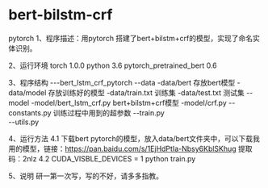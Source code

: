 # bert-bilstm-crf
pytorch
1、程序描述：用pytorch 搭建了bert+bilstm+crf的模型，实现了命名实体识别。

2、运行环境
   torch 1.0.0
   python 3.6
   pytorch_pretrained_bert 0.6
   
3、程序结构
   ---bert_lstm_crf_pytorch
      --data
        -data/bert   存放bert模型
        -data/model  存放训练好的模型
        -data/train.txt   训练集
        -data/test.txt    测试集
      --model
         -model/bert_lstm_crf.py   bert+bilstm+crf模型
         -model/crf.py
      --constants.py   训练过程中用到的超参数
      --train.py      
      --utils.py
 
 4、运行方法
   4.1 下载bert pytorch的模型，放入data/bert文件夹中，可以下载我用的模型，链接：https://pan.baidu.com/s/1EjHdPtIa-Nbsy6KblSKhug 
       提取码：2nlz 
   4.2 CUDA_VISBLE_DEVICES = 1 python train.py
 
 5、说明
    研一第一次写，写的不好，请多多指教。
 
